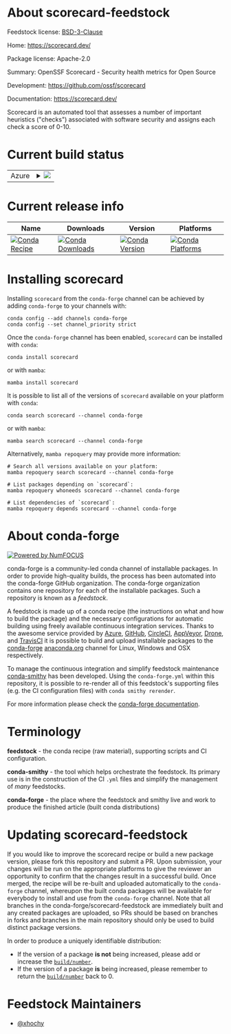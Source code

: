 About scorecard-feedstock
=========================

Feedstock license: [BSD-3-Clause](https://github.com/conda-forge/scorecard-feedstock/blob/main/LICENSE.txt)

Home: https://scorecard.dev/

Package license: Apache-2.0

Summary: OpenSSF Scorecard - Security health metrics for Open Source

Development: https://github.com/ossf/scorecard

Documentation: https://scorecard.dev/

Scorecard is an automated tool that assesses a number of important heuristics ("checks") associated with software security and assigns each check a score of 0-10.

Current build status
====================


<table>
    
  <tr>
    <td>Azure</td>
    <td>
      <details>
        <summary>
          <a href="https://dev.azure.com/conda-forge/feedstock-builds/_build/latest?definitionId=25537&branchName=main">
            <img src="https://dev.azure.com/conda-forge/feedstock-builds/_apis/build/status/scorecard-feedstock?branchName=main">
          </a>
        </summary>
        <table>
          <thead><tr><th>Variant</th><th>Status</th></tr></thead>
          <tbody><tr>
              <td>linux_64</td>
              <td>
                <a href="https://dev.azure.com/conda-forge/feedstock-builds/_build/latest?definitionId=25537&branchName=main">
                  <img src="https://dev.azure.com/conda-forge/feedstock-builds/_apis/build/status/scorecard-feedstock?branchName=main&jobName=linux&configuration=linux%20linux_64_" alt="variant">
                </a>
              </td>
            </tr><tr>
              <td>osx_64</td>
              <td>
                <a href="https://dev.azure.com/conda-forge/feedstock-builds/_build/latest?definitionId=25537&branchName=main">
                  <img src="https://dev.azure.com/conda-forge/feedstock-builds/_apis/build/status/scorecard-feedstock?branchName=main&jobName=osx&configuration=osx%20osx_64_" alt="variant">
                </a>
              </td>
            </tr><tr>
              <td>win_64</td>
              <td>
                <a href="https://dev.azure.com/conda-forge/feedstock-builds/_build/latest?definitionId=25537&branchName=main">
                  <img src="https://dev.azure.com/conda-forge/feedstock-builds/_apis/build/status/scorecard-feedstock?branchName=main&jobName=win&configuration=win%20win_64_" alt="variant">
                </a>
              </td>
            </tr>
          </tbody>
        </table>
      </details>
    </td>
  </tr>
</table>

Current release info
====================

| Name | Downloads | Version | Platforms |
| --- | --- | --- | --- |
| [![Conda Recipe](https://img.shields.io/badge/recipe-scorecard-green.svg)](https://anaconda.org/conda-forge/scorecard) | [![Conda Downloads](https://img.shields.io/conda/dn/conda-forge/scorecard.svg)](https://anaconda.org/conda-forge/scorecard) | [![Conda Version](https://img.shields.io/conda/vn/conda-forge/scorecard.svg)](https://anaconda.org/conda-forge/scorecard) | [![Conda Platforms](https://img.shields.io/conda/pn/conda-forge/scorecard.svg)](https://anaconda.org/conda-forge/scorecard) |

Installing scorecard
====================

Installing `scorecard` from the `conda-forge` channel can be achieved by adding `conda-forge` to your channels with:

```
conda config --add channels conda-forge
conda config --set channel_priority strict
```

Once the `conda-forge` channel has been enabled, `scorecard` can be installed with `conda`:

```
conda install scorecard
```

or with `mamba`:

```
mamba install scorecard
```

It is possible to list all of the versions of `scorecard` available on your platform with `conda`:

```
conda search scorecard --channel conda-forge
```

or with `mamba`:

```
mamba search scorecard --channel conda-forge
```

Alternatively, `mamba repoquery` may provide more information:

```
# Search all versions available on your platform:
mamba repoquery search scorecard --channel conda-forge

# List packages depending on `scorecard`:
mamba repoquery whoneeds scorecard --channel conda-forge

# List dependencies of `scorecard`:
mamba repoquery depends scorecard --channel conda-forge
```


About conda-forge
=================

[![Powered by
NumFOCUS](https://img.shields.io/badge/powered%20by-NumFOCUS-orange.svg?style=flat&colorA=E1523D&colorB=007D8A)](https://numfocus.org)

conda-forge is a community-led conda channel of installable packages.
In order to provide high-quality builds, the process has been automated into the
conda-forge GitHub organization. The conda-forge organization contains one repository
for each of the installable packages. Such a repository is known as a *feedstock*.

A feedstock is made up of a conda recipe (the instructions on what and how to build
the package) and the necessary configurations for automatic building using freely
available continuous integration services. Thanks to the awesome service provided by
[Azure](https://azure.microsoft.com/en-us/services/devops/), [GitHub](https://github.com/),
[CircleCI](https://circleci.com/), [AppVeyor](https://www.appveyor.com/),
[Drone](https://cloud.drone.io/welcome), and [TravisCI](https://travis-ci.com/)
it is possible to build and upload installable packages to the
[conda-forge](https://anaconda.org/conda-forge) [anaconda.org](https://anaconda.org/)
channel for Linux, Windows and OSX respectively.

To manage the continuous integration and simplify feedstock maintenance
[conda-smithy](https://github.com/conda-forge/conda-smithy) has been developed.
Using the ``conda-forge.yml`` within this repository, it is possible to re-render all of
this feedstock's supporting files (e.g. the CI configuration files) with ``conda smithy rerender``.

For more information please check the [conda-forge documentation](https://conda-forge.org/docs/).

Terminology
===========

**feedstock** - the conda recipe (raw material), supporting scripts and CI configuration.

**conda-smithy** - the tool which helps orchestrate the feedstock.
                   Its primary use is in the construction of the CI ``.yml`` files
                   and simplify the management of *many* feedstocks.

**conda-forge** - the place where the feedstock and smithy live and work to
                  produce the finished article (built conda distributions)


Updating scorecard-feedstock
============================

If you would like to improve the scorecard recipe or build a new
package version, please fork this repository and submit a PR. Upon submission,
your changes will be run on the appropriate platforms to give the reviewer an
opportunity to confirm that the changes result in a successful build. Once
merged, the recipe will be re-built and uploaded automatically to the
`conda-forge` channel, whereupon the built conda packages will be available for
everybody to install and use from the `conda-forge` channel.
Note that all branches in the conda-forge/scorecard-feedstock are
immediately built and any created packages are uploaded, so PRs should be based
on branches in forks and branches in the main repository should only be used to
build distinct package versions.

In order to produce a uniquely identifiable distribution:
 * If the version of a package **is not** being increased, please add or increase
   the [``build/number``](https://docs.conda.io/projects/conda-build/en/latest/resources/define-metadata.html#build-number-and-string).
 * If the version of a package **is** being increased, please remember to return
   the [``build/number``](https://docs.conda.io/projects/conda-build/en/latest/resources/define-metadata.html#build-number-and-string)
   back to 0.

Feedstock Maintainers
=====================

* [@xhochy](https://github.com/xhochy/)

